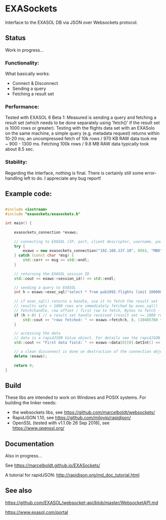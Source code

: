 # EXASockets
Interface to the EXASOL DB via JSON over Websockets protocol.

## Status

Work in progress... 

### Functionality: 

What basically works:

- Connect & Disconnect
- Sending a query
- Fetching a result set

### Performance:

Tested with EXASOL 6 Beta 1: Measured is sending a query and fetching a 
result set (which needs to be done separately using 'fetch()' if the result set is
 1000 rows or greater). Testing with the flights data set with an EXASolo on the same machine, 
 a simple query (e.g. metadata request) returns within 10-20 ms; an uncompressed fetch of 10k rows / 970 KB
  RAW data took me ~ 900 - 1300 ms. Fetching 100k rows / 9.8 MB RAW data typically took about 8.5 sec.

### Stability:

Regarding the interface, nothing is final.
There is certainly still some error-handling left to do. I appreciate any bug report!

## Example code:

```C++

#include <iostream>
#include "exasockets/exasockets.h"

int main() {
  
    exasockets_connection *exaws;
    
    // connecting to EXASOL (IP, port, client descriptor, username, password, password length, autocommit)
    try {
        exaws = new exasockets_connection("192.168.137.10", 8563, "MBO", "sys", "exasol", 6, false);
    } catch (const char *msg) {
        std::cerr << msg << std::endl;
    }
    
    // returning the EXASOL session ID
    std::cout << exaws->session_id() << std::endl;

    // sending a query to EXASOL
    int h = exaws->exec_sql("select * from pub1092.flights limit 100000");
    
    // if exec_sql() returns a handle, use it to fetch the result set
    // results sets < 1000 rows are immediately fetched by exec_sql()
    // fetch(handle, row offset / first row to fetch, Bytes to fetch - here 30 MB)
    if (h > 0) { // a result set handle received (result set >= 1000 rows))
        std::cout << "rows fetched: " << exaws->fetch(h, 0, (10485760 * 3)) << std::endl;
    }

    // accessing the data 
    // data is a rapidJSON Value object. For details see the rapidJSON documentation (link below).
    std::cout << "First data field: " << exaws->data[0][0].GetInt() << std::endl; // first col, first row

    // a clean disconnect is done on destruction of the connection object.
    delete (exaws);
    
    return 0;
}

```


## Build

These libs are intended to work on Windows and POSIX systems. For building the linker needs:

- the websockets libs, see https://github.com/marcelboldt/websockets/
- RapidJSON 1.10, see https://github.com/miloyip/rapidjson/
- OpenSSL (tested with v1.1.0b 26 Sep 2016), see https://www.openssl.org/


## Documentation

Also in progress...

See https://marcelboldt.github.io/EXASockets/

A tutorial for rapidJSON: http://rapidjson.org/md_doc_tutorial.html

## See also

https://github.com/EXASOL/websocket-api/blob/master/WebsocketAPI.md

https://www.exasol.com/portal
